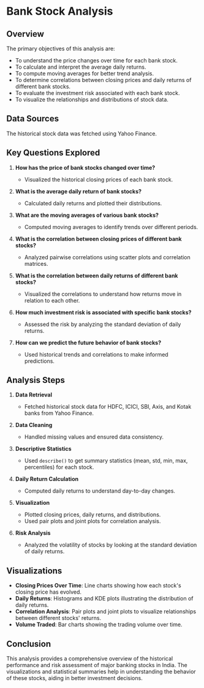 # Bank Stock Analysis

## Overview

The primary objectives of this analysis are:
- To understand the price changes over time for each bank stock.
- To calculate and interpret the average daily returns.
- To compute moving averages for better trend analysis.
- To determine correlations between closing prices and daily returns of different bank stocks.
- To evaluate the investment risk associated with each bank stock.
- To visualize the relationships and distributions of stock data.

## Data Sources

The historical stock data was fetched using Yahoo Finance.

## Key Questions Explored

1. **How has the price of bank stocks changed over time?**
   - Visualized the historical closing prices of each bank stock.

2. **What is the average daily return of bank stocks?**
   - Calculated daily returns and plotted their distributions.

3. **What are the moving averages of various bank stocks?**
   - Computed moving averages to identify trends over different periods.

4. **What is the correlation between closing prices of different bank stocks?**
   - Analyzed pairwise correlations using scatter plots and correlation matrices.

5. **What is the correlation between daily returns of different bank stocks?**
   - Visualized the correlations to understand how returns move in relation to each other.

6. **How much investment risk is associated with specific bank stocks?**
   - Assessed the risk by analyzing the standard deviation of daily returns.

7. **How can we predict the future behavior of bank stocks?**
   - Used historical trends and correlations to make informed predictions.

## Analysis Steps

1. **Data Retrieval**
   - Fetched historical stock data for HDFC, ICICI, SBI, Axis, and Kotak banks from Yahoo Finance.

2. **Data Cleaning**
   - Handled missing values and ensured data consistency.

3. **Descriptive Statistics**
   - Used `describe()` to get summary statistics (mean, std, min, max, percentiles) for each stock.

4. **Daily Return Calculation**
   - Computed daily returns to understand day-to-day changes.

5. **Visualization**
   - Plotted closing prices, daily returns, and distributions.
   - Used pair plots and joint plots for correlation analysis.

6. **Risk Analysis**
   - Analyzed the volatility of stocks by looking at the standard deviation of daily returns.

## Visualizations

- **Closing Prices Over Time**: Line charts showing how each stock's closing price has evolved.
- **Daily Returns**: Histograms and KDE plots illustrating the distribution of daily returns.
- **Correlation Analysis**: Pair plots and joint plots to visualize relationships between different stocks' returns.
- **Volume Traded**: Bar charts showing the trading volume over time.

## Conclusion

This analysis provides a comprehensive overview of the historical performance and risk assessment of major banking stocks in India. The visualizations and statistical summaries help in understanding the behavior of these stocks, aiding in better investment decisions.


